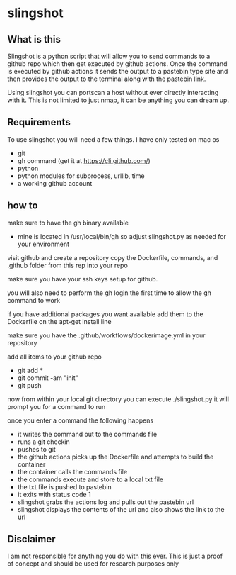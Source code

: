 # slingshot

## What is this

Slingshot is a python script that will allow you to send commands to a github repo which then get executed by github actions.  Once the command is executed by github actions it sends the output to a pastebin type site and then provides the output to the terminal along with the pastebin link.  

Using slingshot you can portscan a host without ever directly interacting with it.  This is not limited to just nmap, it can be anything you can dream up.

## Requirements

To use slingshot you will need a few things.  I have only tested on mac os
- git 
- gh command (get it at https://cli.github.com/)
- python
- python modules for subprocess, urllib, time
- a working github account


## how to

make sure to have the gh binary available 
- mine is located in /usr/local/bin/gh so adjust slingshot.py as needed for your environment

visit github and create a repository
copy the Dockerfile, commands, and .github folder from this rep into your repo

make sure you have your ssh keys setup for github.  

you will also need to perform the gh login the first time to allow the gh command to work 

if you have additional packages you want available add them to the Dockerfile on the apt-get install line

make sure you have the .github/workflows/dockerimage.yml in your repository

add all items to your github repo
- git add *
- git commit -am "init"
- git push

now from within your local git directory you can execute ./slingshot.py
it will prompt you for a command to run

once you enter a command the following happens
- it writes the command out to the commands file
- runs a git checkin
- pushes to git
- the github actions picks up the Dockerfile and attempts to build the container
- the container calls the commands file
- the commands execute and store to a local txt file
- the txt file is pushed to pastebin
- it exits with status code 1
- slingshot grabs the actions log and pulls out the pastebin url
- slingshot displays the contents of the url and also shows the link to the url

## Disclaimer

I am not responsible for anything you do with this ever.  This is just a proof of concept and should be used for research purposes only
